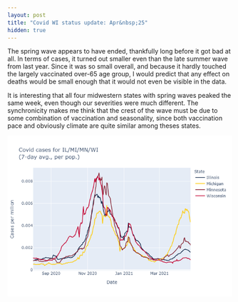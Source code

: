 ```yaml
---
layout: post
title: "Covid WI status update: Apr&nbsp;25"
hidden: true
---
```



The spring wave appears to have ended, thankfully long before it got bad at all. In terms of cases, it turned out smaller even than the late summer wave from last year. Since it was so small overall, and because it hardly touched the largely vaccinated over-65 age group, I would predict that any effect on deaths would be small enough that it would not even be visible in the data.

It is interesting that all four midwestern states with spring waves peaked the same week, even though our severities were much different. The synchronicity makes me think that the crest of the wave must be due to some combination of vaccination and seasonality, since both vaccination pace and obviously climate are quite similar among theses states.

![Cases in 4 midwest states](../assets/Cases-Midwest-States_2021-04-23.png)
